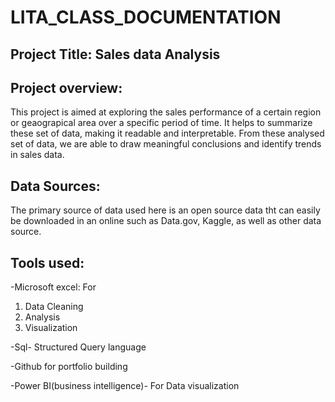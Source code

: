 # LITA_CLASS_DOCUMENTATION
## Project Title: Sales data Analysis

## Project overview:
This project is aimed at exploring the sales performance of a certain region or geaograpical area over a specific period of time. It helps to summarize these set of data, making it readable and interpretable. From these analysed set of data, we are able to draw meaningful conclusions and identify trends in sales data.

## Data Sources:
The primary source of data used here is an open source data tht can easily be downloaded in an online such as Data.gov, Kaggle, as well as other data source.

## Tools used:

-Microsoft excel: For
1. Data Cleaning
2. Analysis
3. Visualization

-Sql- Structured Query language

-Github for portfolio building

-Power BI(business intelligence)- For Data visualization

